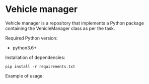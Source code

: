 # Vehicle manager #

Vehicle manager is a repository that implements a Python package containing the VehicleManager class as per the task.

Required Python version:
* python3.6+

Installation of dependencies:

`pip install -r requirements.txt`

Example of usage:
```python:main.py

```